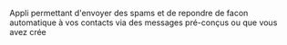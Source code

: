 Appli permettant d'envoyer des spams et de repondre de facon automatique à vos contacts via des messages pré-conçus ou que vous avez crée
